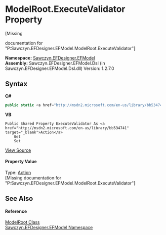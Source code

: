 # ModelRoot.ExecuteValidator Property 
 

\[Missing <summary> documentation for "P:Sawczyn.EFDesigner.EFModel.ModelRoot.ExecuteValidator"\]

**Namespace:**&nbsp;<a href="N_Sawczyn_EFDesigner_EFModel">Sawczyn.EFDesigner.EFModel</a><br />**Assembly:**&nbsp;Sawczyn.EFDesigner.EFModel.Dsl (in Sawczyn.EFDesigner.EFModel.Dsl.dll) Version: 1.2.7.0

## Syntax

**C#**<br />
``` C#
public static <a href="http://msdn2.microsoft.com/en-us/library/bb534741" target="_blank">Action</a> ExecuteValidator { get; set; }
```

**VB**<br />
``` VB
Public Shared Property ExecuteValidator As <a href="http://msdn2.microsoft.com/en-us/library/bb534741" target="_blank">Action</a>
	Get
	Set
```

<a href="https://github.com/msawczyn/EFDesigner/tree/master/src/Dsl/CustomCode/Partials/ModelRoot.cs#L22" title="View the source code">View Source</a><br />

#### Property Value
Type: <a href="http://msdn2.microsoft.com/en-us/library/bb534741" target="_blank">Action</a><br />\[Missing <value> documentation for "P:Sawczyn.EFDesigner.EFModel.ModelRoot.ExecuteValidator"\]

## See Also


#### Reference
<a href="T_Sawczyn_EFDesigner_EFModel_ModelRoot">ModelRoot Class</a><br /><a href="N_Sawczyn_EFDesigner_EFModel">Sawczyn.EFDesigner.EFModel Namespace</a><br />